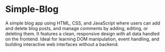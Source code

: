 # Simple-Blog
A simple blog app using HTML, CSS, and JavaScript where users can add and delete blog posts, and manage comments by adding, editing, or deleting them. It features a clean, responsive design with all data handled on the frontend. Ideal for learning DOM manipulation, event handling, and building interactive web interfaces without a backend.
